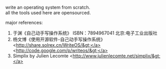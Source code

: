 write an operating system from scratch.<br>
all the tools used here are opensourced.<br>

major references:<br>
1. 于渊《自己动手写操作系统》 ISBN：7894967041 北京:电子工业出版社<br>
2. 杨文博《使用开源软件-自己动手写操作系统》 <br>
<<a href='http://share.solrex.cn/WriteOS/>'>http://share.solrex.cn/WriteOS/&gt;</a> <br>
<<a href='http://code.google.com/p/writeos/>'>http://code.google.com/p/writeos/&gt;</a> <br>
3. Simplix by Julien Lecomte <<a href='http://www.julienlecomte.net/simplix/>'>http://www.julienlecomte.net/simplix/&gt;</a> <br>